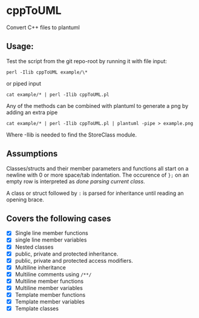 # cppToUML
Convert C++ files to plantuml

## Usage:
Test the script from the git repo-root by running it with file input:

```
perl -Ilib cppToUML example/\*
```

or piped input

```
cat example/* | perl -Ilib cppToUML.pl
```

Any of the methods can be combined with plantuml to generate a png by adding an extra pipe

```
cat example/* | perl -Ilib cppToUML.pl | plantuml -pipe > example.png 
```

Where -Ilib is needed to find the StoreClass module.

## Assumptions
Classes/structs and their member parameters and functions all start on a newline with 0 or more space/tab indentation.
The occurence of `};` on an empty row is interpreted as *done parsing current class*.

A class or struct followed by `:` is parsed for inheritance until reading an opening brace.

## Covers the following cases

- [x] Single line member functions
- [x] single line member variables
- [x] Nested classes
- [x] public, private and protected inheritance.
- [x] public, private and protected access modifiers.
- [x] Multiline inheritance
- [x] Multiline comments using `/**/`
- [x] Multiline member functions
- [x] Multiline member variables
- [x] Template member functions
- [x] Template member variables
- [x] Template classes
